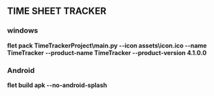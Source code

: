 ## TIME SHEET TRACKER

### windows
**flet pack TimeTrackerProject\main.py --icon assets\icon.ico --name TimeTracker --product-name TimeTracker --product-version 4.1.0.0**

### Android

**flet build apk --no-android-splash**